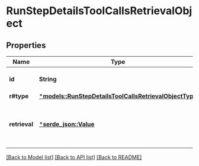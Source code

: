 # RunStepDetailsToolCallsRetrievalObject

## Properties
Name | Type | Description | Notes
------------ | ------------- | ------------- | -------------
**id** | **String** | The ID of the tool call object. | 
**r#type** | [***models::RunStepDetailsToolCallsRetrievalObjectType**](RunStepDetailsToolCallsRetrievalObject_type.md) |  | 
**retrieval** | [***serde_json::Value**](.md) | For now, this is always going to be an empty object. | 

[[Back to Model list]](../README.md#documentation-for-models) [[Back to API list]](../README.md#documentation-for-api-endpoints) [[Back to README]](../README.md)


